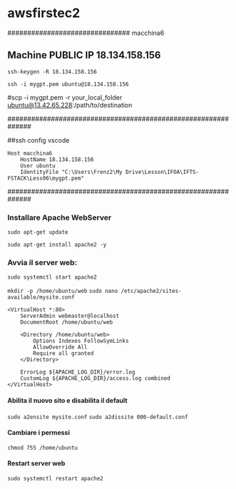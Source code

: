 # awsfirstec2

###############################
macchina6 

## Machine PUBLIC IP 18.134.158.156

`ssh-keygen -R 18.134.158.156`

`ssh -i mygpt.pem ubuntu@18.134.158.156`

#scp -i mygpt.pem -r your_local_folder ubuntu@13.42.65.228:/path/to/destination

##############################################################

##ssh config vscode
```
Host macchina6
    HostName 18.134.158.156
    User ubuntu
    IdentityFile "C:\Users\Frenz2\My Drive\Lesson\IFOA\IFTS-FSTACK\Less06\mygpt.pem"

```
##############################################################
### Installare Apache WebServer

`sudo apt-get update`

`sudo apt-get install apache2 -y`

### Avvia il server web:
`sudo systemctl start apache2`

`mkdir -p /home/ubuntu/web`
`sudo nano /etc/apache2/sites-available/mysite.conf`

```
<VirtualHost *:80>
    ServerAdmin webmaster@localhost
    DocumentRoot /home/ubuntu/web
    
    <Directory /home/ubuntu/web>
        Options Indexes FollowSymLinks
        AllowOverride All
        Require all granted
    </Directory>

    ErrorLog ${APACHE_LOG_DIR}/error.log
    CustomLog ${APACHE_LOG_DIR}/access.log combined
</VirtualHost>

```
#### Abilita il nuovo sito e disabilita il default
`sudo a2ensite mysite.conf`
`sudo a2dissite 000-default.conf`

#### Cambiare i permessi
`chmod 755 /home/ubuntu`

#### Restart server web
`sudo systemctl restart apache2`
